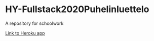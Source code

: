 # HY-Fullstack2020Puhelinluettelo
A repository for schoolwork

[Link to Heroku app](https://fs2020phonebook.herokuapp.com/)

